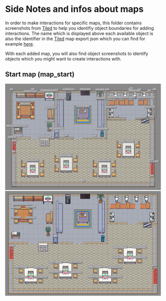 # Side Notes and infos about maps

In order to make interactions for specific maps, this folder contains screenshots from [Tiled](https://www.mapeditor.org/) to help you identifiy object boundaries for adding interactions.
The name which is displayed above each available object is also the identifier in the [Tiled](https://www.mapeditor.org/) map export json which you can find for example [here](../public/maps/map_start.json).

With each added map, you will also find object screenshots to identify objects which you might want to create interactions with.

## Start map (map_start)

![global map objects](./map_start/objects_map_start_1.png)
![chairs in map start](./map_start/objects_chairs_map_start.png)